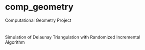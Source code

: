 # comp_geometry
Computational Geometry Project
#
Simulation of Delaunay Triangulation with Randomized Incremental Algorithm
